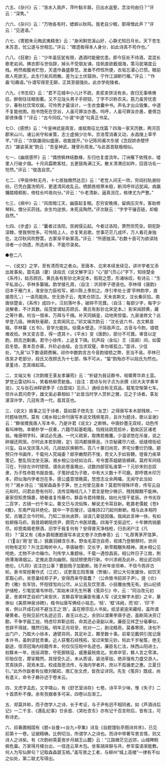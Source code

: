 <!-- { "loadSidebar": true } -->
六五、《杂兴》云：“涨水入我庐，萍叶黏半扉。日出水返壑，念汝何由归？”评云：“深隽。”

六六、《杂兴》云：“万物各有时，蟋蟀以秋鸣。我老自少眠，那得憎此声？”评云：“见道语。”

六七、《寄题朱元晦武夷精舍》云：“身闲剩觉溪山好，心静尤知日月长。天下苍生未苏息，忧公遂与世相忘。”评云：“赠遗极得本人身分，如此诗真不苟作也。”

六八、《狂歌》云：“少年虽狂犹有限，遇酒时能傲忧患。即今狂处不待酒，混混长歌老岩涧。拂衣即与世俗辞，掉头不受朋友谏。挂帆直欲截烟海，策马犹堪度云栈。枵然痴腹肯贮愁，天遣作盎盛藜苋。发垂不栉性所便，衣垢忘濯心已惯。眼前故人死欲无，此生行矣风雨散。差为尘土伏辕驹，宁作江湖断行雁。”评云：“‘作盎’句趣语。”仆谓写得至无聊，正其至倔强处。此亦学宛陵者。

六九、《书生叹》云：“君不见城中小儿计不疏，卖浆卖饼活有余。夜归无事唤俦侣，醉倒往往眠街衢。又不见珑头男子手把钮，丁字不识称农夫。筋力虽劳忧患少，春秋社饮常欢娱。可怜秀才最误计，一生衣食囊中书。声名才出众毁集，中道不复能他图。抱书饱死在空谷，人虽可罪汝亦愚。呜呼，人虽可罪汝亦愚，曼倩岂即贤侏儒？”评云：“古今同叹。”仆谓“中道”句真正书呆。

七○、《感愤》云：“今皇神武是周宣，谁赋南征北伐篇？四海一家天历数，两河百郡宋山川。诸公尚守和亲策，志士虚捐少壮年。京洛雪消春又动，永昌陵上草芊芊。”评云：“次联雄阔似盛唐，收能提开。”仆记陈同甫次东坡《念奴娇赤壁怀古》“雄姿英发”韵云：“吾皇神武，踵曾孙周发。”与此首首联极相似。

七一、《幽居感怀》云：“偶傍枫林结数椽，东归也复度流年。汀洲雁下依残水，墟里人行破夕烟。十月风霜欺客枕，五更鼓角满江天。散关清渭应如昨，回首功名一怆然。”评云：“俊逸自赏。”

七二、《甲辰仲秋无月，十七夜独缴然达旦》云：“老觉人间无一欣，穷阎扫轨谢纷纷。已凭白露洗明月，更遣清风收乱云。栖鹊拣枝寒未稳，断鸿呼伴远犹闻。病羸慵踏梧桐影，倚柱长吟夜向分。”评云：“仆老清新，逼真浣花，格律尤为严整。”

七三、《病中》云：“风雨暗江天，幽窗起复眠。忍穷安晚境，留病压灾年。客助修琴料，僧分买药钱。余生均逆旅，末死且陶然。”评次联云：“字字干锤百链，却极自然。”

七四、《步虚》云：“囊者过洛阳，宫阙侵云起。今者过洛阳，萧然但荒垒。铜驼卧深棘，使我恻怆多。可怜陌上人，亦复笑且歌。世事茫茫几成坏，万人看花身独在。北邙秋风吹野蒿，古冢渐平新冢高。”评云：“所感独深。”右数十首可为欲读陆诗者一小饷遗，所选尚多，不能尽录矣。

●卷二八

一、《说文》之学，至有清而攻之者众。至唐本、北宋本续发续见，讲许学者又添出故事矣。苗先路（夔）读段氏《说文解字注》“心”部“{页心}”字下，知徐楚金《系传》，姑苏顾氏、黄氏各有影钞北宋足本，假观之愿，形诸咏叹。有诗云：“生平私淑心，亭林多纂辑。韵学接孔周，（自注：洪洞李子德语也。亭林得《唐韵》旧本于雁门关，淮安张力臣校写，颍川陈上季刻之。序引李处士谓‘亭林韵学，直接周孔’。）一语亮能执。世无扬子云，鬼笑仓颉泣。天未丧斯文，汶长秦灰拾。南唐徐楚金，《系传》成四十。汪刻落叶多，破碎不完葺。（自注：每部少字，每字少说解者，不计其数。段茂堂谓姑苏顾氏、黄氏有影钞北宋足本。）影宋闻顾黄，藏之等什袭。何当一借来，万拜与千揖。补天同娲皇，动地笑惊蛰。九泉谁修文？此举登几级。神爽秋毫颠，主宾阆风立。”祁文端次韵云：“汶长说六书，古文赖哀辑。亭林纂《五书》，音学允能执。俗儒乡壁造，汗简吞声泣。古音与今韵，错牾难收拾。休文变古音，得一遗其十。《平水》变《唐韵》，部分不可葺。审音以定韵，顾氏岂剿袭。君守小徐传，上追复下揖。抗声段（金坛）王（高邮）间，如雷启冬垫。善本吾亦慕，升阶必由级。会当求双璧，幸勿嗟孤立。”苗诗，少佳处，“九泉”以下数语颇费解。祁作中数韵言古今音韵错牾之弊，至当不易。亭林已改吴才老部分，段氏又改顾氏为十七部，殊不可从，“蛰”韵殆亦不以段氏为然也。录堇诗，志其缘起耳。

二、文端又有《次韵赠王菉友孝廉筠》云：“析疑为我证群书，咀嚼菁华弃土苴。梦觉云雷动科斗，笑看杨柳贯鲂鱼。（自注：君顷与何子贞为余撰《祁大夫字黄羊说》，又与张石洲释虢季子《白盘铭》见示。）通经合称无双品，载笔空惭第七车。但许从君问奇字，雄文奚必慕相如？”此皆当时学人赏析之雅，见之于诗者。菉友湛深许学，几冠有清一代，苗其亚也。

三、《说文》故事之见于诗者，莫如莫子偬先生（友芝）之得唐写本木部残帙，一时题咏铣然。莫有《湘乡相公命刊唐写本说文残帙笔异，且许为题诗，歌以呈谢》云：“黟侯赠我唐人写本书，乃是许君《说文》之断帙。中唐妙墨无双经，动色传看叫神物。本朝朴学一叔重，六籍尽起基乾隆。铛贱铉疏竞拾补，勤矣区区诸老翁。唯唐明字科，课试必先通。一代义疏家，取携若飧饔。少温谬悠在斥废，说之碎缀还网笼。尔时此本若到眼，定讠羽鸿都揖蔡邕。汴京秘藏尽六纸，纸缝增街绍兴玺。自从宝庆落人间，几阅劫灰换朝市。百八十篆归尚完，界宅分曹烂仍理。颛预只作书画传，千载何人究端委？郎亭嫩颓药不悛，奇文入手如笞鞭。镫昏力疾草笺记，整乱钩沈坐无寐。湘乡相公治经如治兵，号令罢茶龃龉皆蜻嵘。莫府军间结习在，刊徐左许时铿铿。谓余此卷虽晚出，试数四部官私谁第一？元钞宋刻总奴隶，为子性命耽书报良值。子笺好成为子歌，中有大义数十不可磨。即呼镌木印万本，把似海内学者岂在多。感公盛意惜晚莫，悠悠志业余两皤。无闻守此当如何？”湘乡诗云：“插架森森多于笋，世上何曾见唐本？莫君所得殊环奇，传写云自元和时。问君此卷有何珍，流传显晦经几人？君言是物少微识，残贱黯黯不能神。豪家但知贵锦裹，陋巷谁复怜綦巾。黟县令君持赠我，始吐光怪干星辰。许书劣存二百字，古镜一扫千年尘。篆文已与流俗殊，解说尤令耳目新。乾嘉老儒躭《苍》《雅》，东南严段并绝伦。就中一字百搜讨，诘难[B227]起何断断。暗与此本相符契，古辙正合今时轮。乃知二徐尚卤莽，诣误几辈徒因循。我闻此言神一快，有如枯柳揩马疥。我昔趋朝陪庶尹，颇究六书医顽蠢。四海干戈驱迫忙，十年髀肉销磨尽。却思南阁老祭酒，旧学于我复何有？安得普天净栈枪，归去闭户注《凡将》？”莫又有《湘乡爵相惠题唐写本说文卷子次韵奉答》云：“礼荐菁茅芹箔笋，（‘{治}’用‘怠’音。）貌赢羽鳞含乐本。野虫毛菜岂自奇，视琢乃登朝祭时。世间何物有定珍？升沈显晦听中人。李唐破卷氵交长字，断零黯黮失精神。湘乡相公见咤绝，尤物不许巾箱巾。刊传学人重题咏，千载一遇惊昌辰。相公昨日子江南，荆扬薄海靖烟尘。定推此意向幽侧，指拭顿使周行新。中兴求阙及此补，相业武功同绝伦。《凡将》说注岂公事？要励贱子加勤断。贱子卅年坐坦串，不信今舆非古轮。表书常觊著作式（江式），试吏竟忘阳羡循（贺循）。把公大句发雄快，如饮天浆豁心疥。坐思巢经郑子尹，安得西来夺苗蠢？（公命致书招郑子尹）。提《仓》酌《雅》佐军铙，怀抱铿訇向公尽。从公且及饮至酒，小技雕虫愧无有。刽山纪绩护储枪，引笔犹堪韦仲将。”其始末详先生所著《笺异引》中，云：“同治改元初夏，舍弟样芝自祁门来安庆，言黟县宰张廉臣有庸人写《说文解字木部》之半，篆体似《美原神泉诗碑》，楷书似唐写佛经小铭志。‘栝’、‘框’讳阙，而‘抑’、‘印’不省，例以开成石经不避当王之‘昂’，盖在穆宗后人书矣。纸坚紧逾宋藏经，盖所谓硬黄者。在皖见前代名迹近百，直无以右之。余则以谓果李唐手迹，虽断简决资订勘，不争字画工拙，特虑珍弃靳远假，命其还必录副以来。廉臣见祥芝分毫摹似，苍辟不得就，慨然归我。明年正月将至，检对一二，剧诧精奇。莫春寒雨，浃旬不出门户，乃取大小徐本，通譬异同，其足补正，夥至数十事。前辈见戴侗引晁记唐本许书，虽刺谬犹贵重。近人获蜀石经残拓，宝过宋椠元钞。矧此千岁秘笈，绝无副途，径须冠海内经籍传本，何仅仅压皖中名迹也。廉臣名仁法，陕西山阳进士。权黟未一年，抚绥凋黎，守死御轶寇，威惠最皖南北。贫瘁卒官，黟人言之零涕。珍贻仅在，摩挲黯然。其授受久近，末从质请，装池草拙，绝非强有力盛交游人。赏真抉异，寂焉未显。校成亟思流传，与海内学者共，庶以不孤循吏之惠。立夏日引。”此外作跋者有仪徵刘毓崧、南汇张文虎，皆孜证详窍。先生《笺异》既成，尚有遣义，命令子彝孙述于卷末云。

四、文虎字孟彪，又字啸山，有《舒艺室诗存》七卷。诗平平少味，惟《失子》二十首质朴不俚。余有孜据者多可采，四卷以后渐工。

五、郑莫并称，而子偬学人之诗，长于考证，与子尹有迥不相同者。如《芦酒诗后记》一二千言、《遵乱纪事》廿余首、《哭杜杏东》亦有记千百言附后，皆有注，可称诗史。

六、祁春圃相国有《题<谷曼><谷九>亭集》诗及《自题馒轨亭图诗并序》，已见前第十一卷。证据精确，比例切当，所谓学人之诗也。而诗中带著写景言情，则又诗人之诗矣。有《次韵树斋夏夜步月越王山麓》云：“江路微茫见远郊，山城睥睨俯危巢。万家得月楼台出，一径连云草木包。坐客胡床聊与共，参军蛮语渐能教。何人为写仙屏句？记取森森碧玉梢。”盖写景之工者，与柳州“城上高楼”一律有不似之似处，第二联尤写得出。

